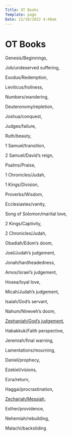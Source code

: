 ```yaml
---
Title: OT Books
Template: page
Date: 12/10/2022 4:40am
---
```




# OT Books

Genesis/Beginnings, 

Job/undeserved suffering, 

Exodus/Redemption, 

Leviticus/holiness, 

Numbers/wandering, 

Deuteronomy/repletion, 

Joshua/conquest, 

Judges/failure, 

Ruth/beauty, 

1 Samuel/transition, 

2 Samuel/David’s reign, 

Psalms/Praise, 

1 Chronicles/Judah, 

1 Kings/Division, 

Proverbs/Wisdom, 

Ecclesiastes/vanity, 

Song of Solomon/marital love, 

2 Kings/Captivity, 

2 Chronicles/Judah, 

Obadiah/Edom’s doom, 

Joel/Judah’s judgement, 

Jonah/hardheadedness, 

Amos/Israel’s judgement, 

Hosea/loyal love, 

Micah/Judah’s judgement, 

Isaiah/God’s servant, 

Nahum/Nineveh’s doom, 

[Zephaniah/God’s judgement](https://cloud.cc3d.org/index.php/apps/cms_pico/pico/bjwry/log/studies/books/Zephaniah), 

Habakkuk/Faith perspective, 

Jeremiah/final warning, 

Lamentations/mourning, 

Daniel/prophecy, 

Ezekiel/visions, 

Ezra/return, 

Haggai/procrastination, 

[Zechariah/Messiah](https://cloud.cc3d.org/index.php/apps/cms_pico/pico/bjwry/log/studies/books/Zechariah), 

Esther/providence, 

Nehemiah/rebuilding, 

Malachi/backsliding